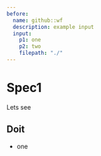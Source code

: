 ```yaml
---
before:
  name: github::wf
  description: example input
  input:
    p1: one
    p2: two
    filepath: "./"
---
```


# Spec1
Lets see

## Doit

* one